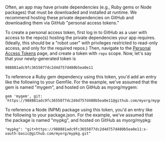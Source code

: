 Often, an app may have private dependencies (e.g., Ruby gems or Node packages) that must be downloaded and installed at runtime. We recommend hosting these private dependencies on GitHub and downloading them via GitHub "personal access tokens."

To create a personal access token, first log in to GitHub as a user with access to the repo(s) hosting the private dependencies your app requires. (Ideally, this should be a "robot user" with privileges restricted to read-only access, and only for the required repos.) Then, navigate to the [Personal Access Tokens](https://github.com/settings/tokens) page, and create a token with `repo` scope. Now, let's say that your newly-generated token is

    988881adc9fc3655077dc2d4d757d480b5ea0e11

To reference a Ruby gem dependency using this token, you'd add an entry like the following to your Gemfile. For the example, we've assumed that the gem is named "mygem", and hosted on GitHub as myorg/mygem:

    gem 'mygem', git: 'https://988881adc9fc3655077dc2d4d757d480b5ea0e11@github.com/myorg/mygem.git'

To reference a Node (NPM) package using this token, you'd an entry like the following to your package.json. For the example, we've assumed that the package is named "mypkg", and hosted on GitHub as myorg/mypkg:

    "mypkg": "git+https://988881adc9fc3655077dc2d4d757d480b5ea0e11:x-oauth-basic@github.com/myorg/mypkg.git"
